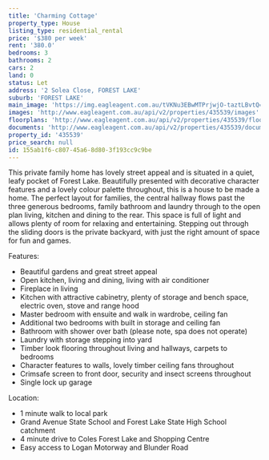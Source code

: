 ```yaml
---
title: 'Charming Cottage'
property_type: House
listing_type: residential_rental
price: '$380 per week'
rent: '380.0'
bedrooms: 3
bathrooms: 2
cars: 2
land: 0
status: Let
address: '2 Solea Close, FOREST LAKE'
suburb: 'FOREST LAKE'
main_image: 'https://img.eagleagent.com.au/tVKNu3EBwMTPrjwjO-taztLBvtQ=/1280x854/smart/https://s3-us-west-2.amazonaws.com/eagleagent-orig/images/6825386/424539694-image-M.jpg'
images: 'http://www.eagleagent.com.au/api/v2/properties/435539/images'
floorplans: 'http://www.eagleagent.com.au/api/v2/properties/435539/floorplans'
documents: 'http://www.eagleagent.com.au/api/v2/properties/435539/documents'
property_id: '435539'
price_search: null
id: 155ab1f6-c807-45a6-8d80-3f193cc9c9be
---
```

This private family home has lovely street appeal and is situated in a quiet, leafy pocket of Forest Lake. Beautifully presented with decorative character features and a lovely colour palette throughout, this is a house to be made a home. The perfect layout for families, the central hallway flows past the three generous bedrooms, family bathroom and laundry through to the open plan living, kitchen and dining to the rear. This space is full of light and allows plenty of room for relaxing and entertaining. Stepping out through the sliding doors is the private backyard, with just the right amount of space for fun and games.

Features:

*  Beautiful gardens and great street appeal
*  Open kitchen, living and dining, living with air conditioner
*  Fireplace in living
*  Kitchen with attractive cabinetry, plenty of storage and bench space, electric oven, stove and range hood
*  Master bedroom with ensuite and walk in wardrobe, ceiling fan
*  Additional two bedrooms with built in storage and ceiling fan
*  Bathroom with shower over bath (please note, spa does not operate)
*  Laundry with storage stepping into yard
*  Timber look flooring throughout living and hallways, carpets to bedrooms
*  Character features to walls, lovely timber ceiling fans throughout
*  Crimsafe screen to front door, security and insect screens throughout
*  Single lock up garage

Location:

*  1 minute walk to local park
*  Grand Avenue State School and Forest Lake State High School catchment
*  4 minute drive to Coles Forest Lake and Shopping Centre
*  Easy access to Logan Motorway and Blunder Road